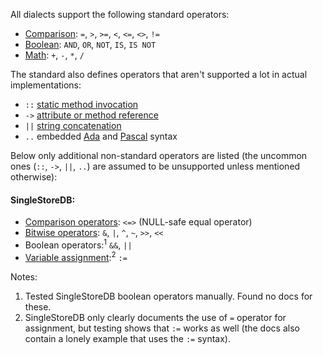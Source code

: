 All dialects support the following standard operators:

- [Comparison][sql-comp]: `=`, `>`, `>=`, `<`, `<=`, `<>`, `!=`
- [Boolean][sql-bool]: `AND`, `OR`, `NOT`, `IS`, `IS NOT`
- [Math][sql-math]: `+`, `-`, `*`, `/`

The standard also defines operators that aren't supported a lot in actual implementations:

- `::` [static method invocation][]
- `->` [attribute or method reference][]
- `||` [string concatenation][]
- `..` embedded [Ada][] and [Pascal][] syntax

Below only additional non-standard operators are listed (the uncommon ones (`::`, `->`, `||`, `..`) are assumed to be unsupported unless mentioned otherwise):

#### SingleStoreDB:

- [Comparison operators][ssdb-comp]: `<=>` (NULL-safe equal operator)
- [Bitwise operators][ssdb-bit]: `&`, `|`, `^`, `~`, `>>`, `<<`
- Boolean operators:<sup>1</sup> `&&`, `||`
- [Variable assignment][ssdb-var]:<sup>2</sup> `:=`

Notes:

1. Tested SingleStoreDB boolean operators manually. Found no docs for these.
2. SingleStoreDB only clearly documents the use of `=` operator for assignment, but testing shows that `:=` works as well (the docs also contain a lonely example that uses the `:=` syntax).

[sql-comp]: https://jakewheat.github.io/sql-overview/sql-2008-foundation-grammar.html#comp-op
[sql-bool]: https://jakewheat.github.io/sql-overview/sql-2008-foundation-grammar.html#boolean-value-expression
[sql-math]: https://jakewheat.github.io/sql-overview/sql-2008-foundation-grammar.html#numeric-value-expression
[static method invocation]: https://jakewheat.github.io/sql-overview/sql-2008-foundation-grammar.html#_6_17_static_method_invocation
[attribute or method reference]: https://jakewheat.github.io/sql-overview/sql-2008-foundation-grammar.html#_6_19_attribute_or_method_reference
[ada]: https://jakewheat.github.io/sql-overview/sql-2008-foundation-grammar.html#_21_3_embedded_sql_ada_program
[pascal]: https://jakewheat.github.io/sql-overview/sql-2008-foundation-grammar.html#_21_8_embedded_sql_pascal_program
[string concatenation]: https://jakewheat.github.io/sql-overview/sql-2008-foundation-grammar.html#_6_28_string_value_expression
[ssdb-comp]: https://docs.singlestore.com/managed-service/en/reference/sql-reference/comparison-operators-and-functions.html
[ssdb-bit]: https://docs.singlestore.com/managed-service/en/reference/sql-reference/numeric-functions/bitwise-and----.html
[ssdb-var]: https://docs.singlestore.com/managed-service/en/reference/sql-reference/user-defined-variables/set.html